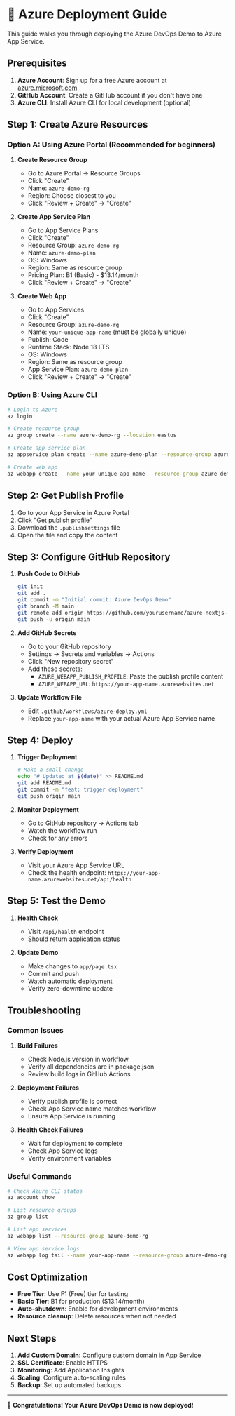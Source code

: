 # 🚀 Azure Deployment Guide

This guide walks you through deploying the Azure DevOps Demo to Azure App Service.

## Prerequisites

1. **Azure Account**: Sign up for a free Azure account at [azure.microsoft.com](https://azure.microsoft.com)
2. **GitHub Account**: Create a GitHub account if you don't have one
3. **Azure CLI**: Install Azure CLI for local development (optional)

## Step 1: Create Azure Resources

### Option A: Using Azure Portal (Recommended for beginners)

1. **Create Resource Group**
   - Go to Azure Portal → Resource Groups
   - Click "Create"
   - Name: `azure-demo-rg`
   - Region: Choose closest to you
   - Click "Review + Create" → "Create"

2. **Create App Service Plan**
   - Go to App Service Plans
   - Click "Create"
   - Resource Group: `azure-demo-rg`
   - Name: `azure-demo-plan`
   - OS: Windows
   - Region: Same as resource group
   - Pricing Plan: B1 (Basic) - $13.14/month
   - Click "Review + Create" → "Create"

3. **Create Web App**
   - Go to App Services
   - Click "Create"
   - Resource Group: `azure-demo-rg`
   - Name: `your-unique-app-name` (must be globally unique)
   - Publish: Code
   - Runtime Stack: Node 18 LTS
   - OS: Windows
   - Region: Same as resource group
   - App Service Plan: `azure-demo-plan`
   - Click "Review + Create" → "Create"

### Option B: Using Azure CLI

```bash
# Login to Azure
az login

# Create resource group
az group create --name azure-demo-rg --location eastus

# Create app service plan
az appservice plan create --name azure-demo-plan --resource-group azure-demo-rg --sku B1

# Create web app
az webapp create --name your-unique-app-name --resource-group azure-demo-rg --plan azure-demo-plan
```

## Step 2: Get Publish Profile

1. Go to your App Service in Azure Portal
2. Click "Get publish profile"
3. Download the `.publishsettings` file
4. Open the file and copy the content

## Step 3: Configure GitHub Repository

1. **Push Code to GitHub**
   ```bash
   git init
   git add .
   git commit -m "Initial commit: Azure DevOps Demo"
   git branch -M main
   git remote add origin https://github.com/yourusername/azure-nextjs-demo.git
   git push -u origin main
   ```

2. **Add GitHub Secrets**
   - Go to your GitHub repository
   - Settings → Secrets and variables → Actions
   - Click "New repository secret"
   - Add these secrets:
     - `AZURE_WEBAPP_PUBLISH_PROFILE`: Paste the publish profile content
     - `AZURE_WEBAPP_URL`: `https://your-app-name.azurewebsites.net`

3. **Update Workflow File**
   - Edit `.github/workflows/azure-deploy.yml`
   - Replace `your-app-name` with your actual Azure App Service name

## Step 4: Deploy

1. **Trigger Deployment**
   ```bash
   # Make a small change
   echo "# Updated at $(date)" >> README.md
   git add README.md
   git commit -m "feat: trigger deployment"
   git push origin main
   ```

2. **Monitor Deployment**
   - Go to GitHub repository → Actions tab
   - Watch the workflow run
   - Check for any errors

3. **Verify Deployment**
   - Visit your Azure App Service URL
   - Check the health endpoint: `https://your-app-name.azurewebsites.net/api/health`

## Step 5: Test the Demo

1. **Health Check**
   - Visit `/api/health` endpoint
   - Should return application status

2. **Update Demo**
   - Make changes to `app/page.tsx`
   - Commit and push
   - Watch automatic deployment
   - Verify zero-downtime update

## Troubleshooting

### Common Issues

1. **Build Failures**
   - Check Node.js version in workflow
   - Verify all dependencies are in package.json
   - Review build logs in GitHub Actions

2. **Deployment Failures**
   - Verify publish profile is correct
   - Check App Service name matches workflow
   - Ensure App Service is running

3. **Health Check Failures**
   - Wait for deployment to complete
   - Check App Service logs
   - Verify environment variables

### Useful Commands

```bash
# Check Azure CLI status
az account show

# List resource groups
az group list

# List app services
az webapp list --resource-group azure-demo-rg

# View app service logs
az webapp log tail --name your-app-name --resource-group azure-demo-rg
```

## Cost Optimization

- **Free Tier**: Use F1 (Free) tier for testing
- **Basic Tier**: B1 for production ($13.14/month)
- **Auto-shutdown**: Enable for development environments
- **Resource cleanup**: Delete resources when not needed

## Next Steps

1. **Add Custom Domain**: Configure custom domain in App Service
2. **SSL Certificate**: Enable HTTPS
3. **Monitoring**: Add Application Insights
4. **Scaling**: Configure auto-scaling rules
5. **Backup**: Set up automated backups

---

**🎉 Congratulations! Your Azure DevOps Demo is now deployed!**
